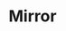 ---
artist: 'Leafar Legov'
title: Mirror
apple_link: ""
link: 'https://www.dropbox.com/s/ch9m6p3uygsnel0/LeafarLegov.zip?dl=1'
content: ""
new_image: ../assets/FFWD/Leafar.jpg
published_date: '2020-03-27T00:32:14.000Z'
---